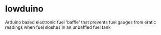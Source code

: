 # lowduino
Arduino based electronic fuel 'baffle' that prevents fuel gauges from eratic readings when fuel sloshes in an unbaffled fuel tank
